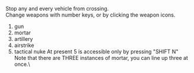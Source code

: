 Stop any and every vehicle from crossing.\
Change weapons with number keys, or by clicking the weapon icons.
1. gun
2. mortar
3. artillery
4. airstrike
5. tactical nuke
At present 5 is accessible only by pressing "SHIFT N"\
Note that there are THREE instances of mortar, you can line up three at once.\
